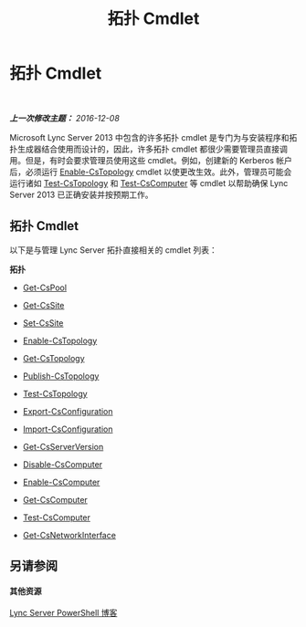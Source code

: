 ﻿---
title: 拓扑 Cmdlet
TOCTitle: 拓扑 Cmdlet
ms:assetid: 3ed739a7-d58d-475d-8240-fa8d2c6dc7e3
ms:mtpsurl: https://technet.microsoft.com/zh-cn/library/Gg415648(v=OCS.15)
ms:contentKeyID: 49312609
ms.date: 12/10/2016
mtps_version: v=OCS.15
ms.translationtype: HT
---

# 拓扑 Cmdlet

 

_**上一次修改主题：** 2016-12-08_

Microsoft Lync Server 2013 中包含的许多拓扑 cmdlet 是专门为与安装程序和拓扑生成器结合使用而设计的，因此，许多拓扑 cmdlet 都很少需要管理员直接调用。但是，有时会要求管理员使用这些 cmdlet。例如，创建新的 Kerberos 帐户后，必须运行 [Enable-CsTopology](enable-cstopology.md) cmdlet 以使更改生效。此外，管理员可能会运行诸如 [Test-CsTopology](test-cstopology.md) 和 [Test-CsComputer](test-cscomputer.md) 等 cmdlet 以帮助确保 Lync Server 2013 已正确安装并按预期工作。

## 拓扑 Cmdlet

以下是与管理 Lync Server 拓扑直接相关的 cmdlet 列表：

**拓扑**

  - [Get-CsPool](get-cspool.md)

  - [Get-CsSite](get-cssite.md)

  - [Set-CsSite](set-cssite.md)

  - [Enable-CsTopology](enable-cstopology.md)

  - [Get-CsTopology](get-cstopology.md)

  - [Publish-CsTopology](publish-cstopology.md)

  - [Test-CsTopology](test-cstopology.md)

  - [Export-CsConfiguration](export-csconfiguration.md)

  - [Import-CsConfiguration](import-csconfiguration.md)

  - [Get-CsServerVersion](get-csserverversion.md)

  - [Disable-CsComputer](disable-cscomputer.md)

  - [Enable-CsComputer](enable-cscomputer.md)

  - [Get-CsComputer](get-cscomputer.md)

  - [Test-CsComputer](test-cscomputer.md)

  - [Get-CsNetworkInterface](get-csnetworkinterface.md)

## 另请参阅

#### 其他资源

[Lync Server PowerShell 博客](http://go.microsoft.com/fwlink/?linkid=203150%26clcid=0x804)

